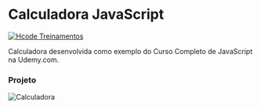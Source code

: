 # Calculadora JavaScript


[![Hcode Treinamentos](https://www.hcode.com.br/res/img/hcode-200x100.png)](https://www.hcode.com.br)

Calculadora desenvolvida como exemplo do Curso Completo de JavaScript na Udemy.com.

### Projeto
![Calculadora](https://firebasestorage.googleapis.com/v0/b/hcode-com-br.appspot.com/o/calculadora-hcode.jpg?alt=media&token=5406aa3f-b965-401c-9b4e-654609c78b33)
